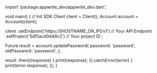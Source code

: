 import 'package:appwrite_dev/appwrite_dev.dart';

void main() { // Init SDK
  Client client = Client();
  Account account = Account(client);

  client
    .setEndpoint('https://[HOSTNAME_OR_IP]/v1') // Your API Endpoint
    .setProject('5df5acd0d48c2') // Your project ID
  ;

  Future result = account.updatePassword(
    password: 'password',
    oldPassword: 'password',
  );

  result
    .then((response) {
      print(response);
    }).catchError((error) {
      print(error.response);
  });
}